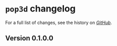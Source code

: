 # `pop3d` changelog

For a full list of changes, see the history on [*GitHub*](https://github.com/hapytex/pop3d).

## Version 0.1.0.0


